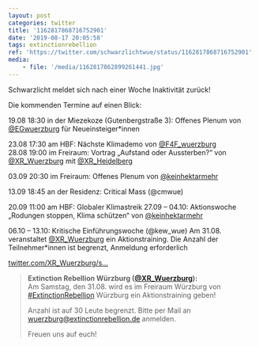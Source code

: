 ```yaml
---
layout: post
categories: twitter
title: '1162817868716752901'
date: '2019-08-17 20:05:58'
tags: extinctionrebellion
ref: 'https://twitter.com/schwarzlichtwue/status/1162817868716752901'
media:
    - file: '/media/1162817862899261441.jpg'
---
```

Schwarzlicht meldet sich nach einer Woche Inaktivität zurück!

Die kommenden Termine auf einen Blick:



19.08 18:30 in der Miezekoze (Gutenbergstraße 3): Offenes Plenum von [@EGwuerzburg](https://twitter.com/EGwuerzburg) für Neueinsteiger\*innen

23.08 17:30 am HBF: Nächste Klimademo von [@F4F_wuerzburg](https://twitter.com/F4F_wuerzburg)  
28.08 19:00 im Freiraum: Vortrag „Aufstand oder Aussterben?“ von [@XR_Wuerzburg](https://twitter.com/XR_Wuerzburg) mit [@XR_Heidelberg](https://twitter.com/XR_Heidelberg)

03.09 20:30 im Freiraum: Offenes Plenum von [@keinhektarmehr](https://twitter.com/keinhektarmehr)

13.09 18:45 an der Residenz: Critical Mass (@cmwue)

20.09 11:00 am HBF: Globaler Klimastreik 
27.09 – 04.10: Aktionswoche „Rodungen stoppen, Klima schützen“ von [@keinhektarmehr](https://twitter.com/keinhektarmehr) 

06.10 – 13.10: Kritische Einführungswoche (@kew_wue) 
Am 31.08. veranstaltet [@XR_Wuerzburg](https://twitter.com/XR_Wuerzburg) ein Aktionstraining. Die Anzahl der Teilnehmer\*innen ist begrenzt, Anmeldung erforderlich

[twitter.com/XR_Wuerzburg/s…](https://twitter.com/XR_Wuerzburg/status/1163387262412951553?s=19) 
> <b>Extinction Rebellion Würzburg ([@XR_Wuerzburg](https://twitter.com/XR_Wuerzburg)):</b>  
>Am Samstag, den 31.08. wird es im Freiraum Würzburg von [#ExtinctionRebellion](/t/extinctionrebellion) Würzburg  ein Aktionstraining geben!  
>  
>Anzahl ist auf 30 Leute begrenzt. Bitte per Mail an wuerzburg@extinctionrebellion.de anmelden.   
>  
>Freuen uns auf euch!   

